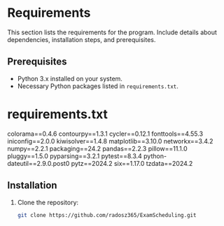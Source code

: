 # Requirements

This section lists the requirements for the program.
Include details about dependencies, installation steps, and prerequisites.

## Prerequisites

- Python 3.x installed on your system.
- Necessary Python packages listed in `requirements.txt`.

# requirements.txt 
colorama==0.4.6
contourpy==1.3.1
cycler==0.12.1
fonttools==4.55.3
iniconfig==2.0.0
kiwisolver==1.4.8
matplotlib==3.10.0
networkx==3.4.2
numpy==2.2.1
packaging==24.2
pandas==2.2.3
pillow==11.1.0
pluggy==1.5.0
pyparsing==3.2.1
pytest==8.3.4
python-dateutil==2.9.0.post0
pytz==2024.2
six==1.17.0
tzdata==2024.2

## Installation

1. Clone the repository:
   ```bash
   git clone https://github.com/radosz365/ExamScheduling.git




